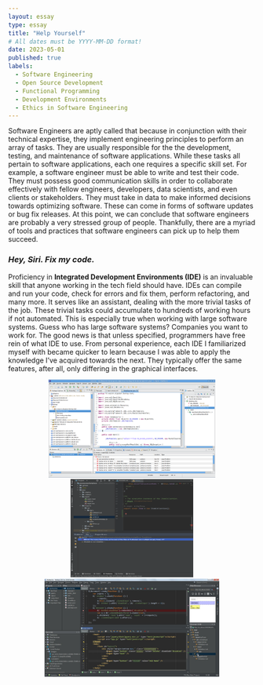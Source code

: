 ```yaml
---
layout: essay
type: essay
title: "Help Yourself"
# All dates must be YYYY-MM-DD format!
date: 2023-05-01
published: true
labels:
  - Software Engineering
  - Open Source Development
  - Functional Programming
  - Development Environments
  - Ethics in Software Engineering
---
```

 
Software Engineers are aptly called that because in conjunction with their technical expertise, they implement engineering principles to perform an array of tasks. They are usually responsible for the the development, testing, and maintenance of software applications. While these tasks all pertain to software applications, each one requires a specific skill set. For example, a software engineer must be able to write and test their code. They must possess good communication skills in order to collaborate effectively with fellow engineers, developers, data scientists, and even clients or stakeholders. They must take in data to make informed decisions towards optimizing software. These can come in forms of software updates or bug fix releases. At this point, we can conclude that software engineers are probably a very stressed group of people. Thankfully, there are a myriad of tools and practices that software engineers can pick up to help them succeed.
 
 ### *Hey, Siri. Fix my code.*

Proficiency in **Integrated Development Environments (IDE)** is an invaluable skill that anyone working in the tech field should have. IDEs can compile and run your code, check for errors and fix them, perform refactoring, and many more. It serves like an assistant, dealing with the more trivial tasks of the job. These trivial tasks could accumulate to hundreds of working hours if not automated. This is especially true when working with large software systems. Guess who has large software systems? Companies you want to work for. The good news is that unless specified, programmers have free rein of what IDE to use. From personal experience, each IDE I familiarized myself with became quicker to learn because I was able to apply the knowledge I’ve acquired towards the next. They typically offer the same features, after all, only differing in the graphical interfaces.

<p align="center">
  <img src="../img/reflections/eclipse.-screenshot.png" height="200" />
  <img src="../img/reflections/intellij-screenshot.png" width="250" height="200" /> 
  <img src="../img/reflections/netbeans.png" height="200" />
</p>
